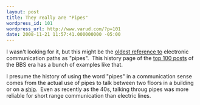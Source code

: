 ```yaml
---
layout: post
title: They really are "Pipes"
wordpress_id: 101
wordpress_url: http://www.varud.com/?p=101
date: 2008-11-21 11:57:41.000000000 -05:00
---
```

I wasn't looking for it, but this might be the <a href="http://www.textfiles.com/100/safeinfo.fun">oldest reference to</a> electronic communication paths as "pipes".  This history page of the <a href="http://www.textfiles.com/100/">top 100 posts</a> of the BBS era has a bunch of examples like that.

I presume the history of using the word "pipes" in a communication sense comes from the actual use of pipes to talk between two floors in a building or on a <a href="http://www.bsaverof.com/uk/NewsDet.asp?pid=58">ship</a>.  Even as recently as the 40s, talking throug pipes was more reliable for short range communication than electric lines.
